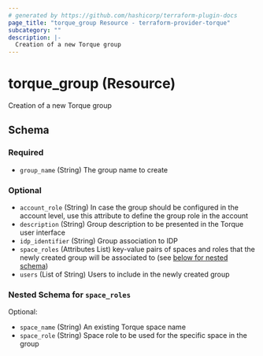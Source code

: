```yaml
---
# generated by https://github.com/hashicorp/terraform-plugin-docs
page_title: "torque_group Resource - terraform-provider-torque"
subcategory: ""
description: |-
  Creation of a new Torque group
---
```


# torque_group (Resource)

Creation of a new Torque group



<!-- schema generated by tfplugindocs -->
## Schema

### Required

- `group_name` (String) The group name to create

### Optional

- `account_role` (String) In case the group should be configured in the account level, use this attribute to define the group role in the account
- `description` (String) Group description to be presented in the Torque user interface
- `idp_identifier` (String) Group association to IDP
- `space_roles` (Attributes List) key-value pairs of spaces and roles that the newly created group will be associated to (see [below for nested schema](#nestedatt--space_roles))
- `users` (List of String) Users to include in the newly created group

<a id="nestedatt--space_roles"></a>
### Nested Schema for `space_roles`

Optional:

- `space_name` (String) An existing Torque space name
- `space_role` (String) Space role to be used for the specific space in the group

